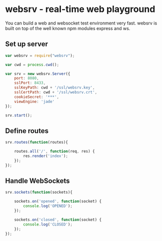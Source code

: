 websrv - real-time web playground
=================================

You can build a web and websocket test environment very fast.
websrv is built on top of the well known npm modules express and ws.

Set up server
-------------

```js
var websrv = require("websrv");

var cwd = process.cwd();

var srv = new websrv.Server({
    port: 8080,
    sslPort: 8433,
    sslKeyPath: cwd + '/ssl/websrv.key',
    sslCertPath: cwd + '/ssl/websrv.crt',
    cookieSecret: '***',
    viewEngine: 'jade'
});

srv.start();
```

Define routes
-------------

```js
srv.routes(function(routes){

    routes.all('/', function(req, res) {
        res.render('index');
    });
});
```

Handle WebSockets
-----------------

```js
srv.sockets(function(sockets){

    sockets.on('opened', function(socket) {
        console.log('OPENED');
    });

    sockets.on('closed', function(socket) {
        console.log('CLOSED');
    });
});
```

